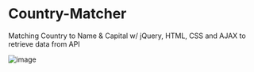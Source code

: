 # Country-Matcher
Matching Country to Name &amp; Capital w/ jQuery, HTML, CSS and AJAX to retrieve data from API

![image](https://github.com/user-attachments/assets/43c3b309-a958-4ae4-8dfb-fd7828abc292)

